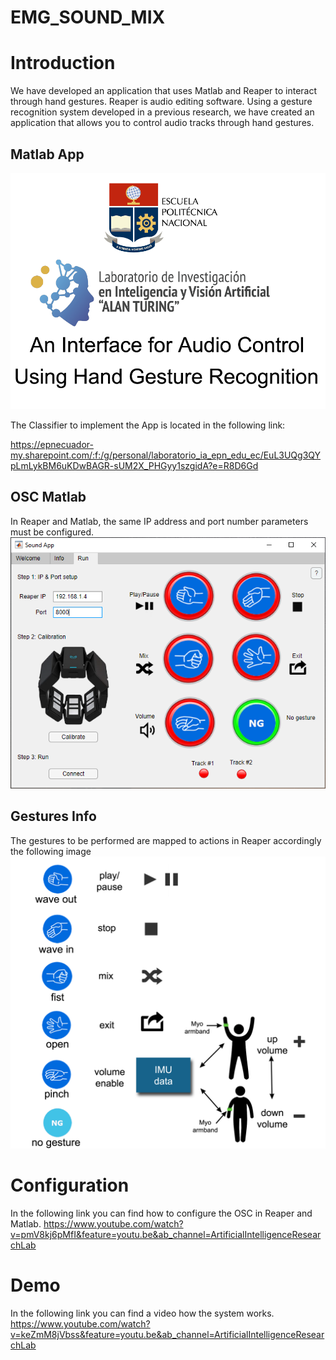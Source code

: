 # EMG_SOUND_MIX

# Introduction
We have developed an application that uses Matlab and Reaper to interact through hand gestures.
Reaper is audio editing software.
Using a gesture recognition system developed in a previous research, we have created an application that allows you to control audio tracks through hand gestures.

## Matlab App
   ![GitHub Repository](Images/welcome.png)

The Classifier to implement the App is located in the following link:

https://epnecuador-my.sharepoint.com/:f:/g/personal/laboratorio_ia_epn_edu_ec/EuL3UQg3QYpLmLykBM6uKDwBAGR-sUM2X_PHGyy1szgidA?e=R8D6Gd 

    
## OSC Matlab

In Reaper and Matlab, the same IP address and port number parameters must be configured. 
    ![GitHub Repository](Images/AppConfiguration.png)
    
    
## Gestures Info
The gestures to be performed are mapped to actions in Reaper accordingly the following image
  ![GitHub Repository](Images/gestures-info.png)

# Configuration
In the following link you can find how to configure the OSC in Reaper and Matlab.
https://www.youtube.com/watch?v=pmV8kj6pMfI&feature=youtu.be&ab_channel=ArtificialIntelligenceResearchLab

# Demo 
In the following link you can find a video how the system works.
https://www.youtube.com/watch?v=keZmM8jVbss&feature=youtu.be&ab_channel=ArtificialIntelligenceResearchLab
